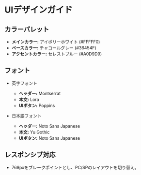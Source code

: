 # UIデザインガイド

## カラーパレット

- **メインカラー:** アイボリーホワイト (#FFFFF0)
- **ベースカラー:** チャコールグレー (#36454F)
- **アクセントカラー:** セレストブルー (#A0D9D9)

## フォント

- 英字フォント
  - **ヘッダー:** Montserrat
  - **本文:** Lora
  - **UIボタン:** Poppins

- 日本語フォント
  - **ヘッダー:** Noto Sans Japanese
  - **本文:** Yu Gothic
  - **UIボタン:** Noto Sans Japanese

## レスポンシブ対応

- 768pxをブレークポイントとし、PC/SPのレイアウトを切り替え。
